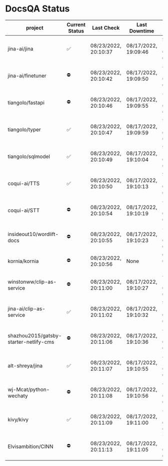 # DocsQA Status

|               project                |Current Status|     Last Check     |   Last Downtime    |             % Uptime              |
|--------------------------------------|--------------|--------------------|--------------------|-----------------------------------|
|jina-ai/jina                          |✅            |08/23/2022, 20:10:37|08/17/2022, 19:09:46|92.419 (since 08/15/2022, 07:09:42)|
|jina-ai/finetuner                     |⛔️           |08/23/2022, 20:10:42|08/17/2022, 19:09:50|84.688 (since 08/15/2022, 07:09:42)|
|tiangolo/fastapi                      |⛔️           |08/23/2022, 20:10:46|08/17/2022, 19:09:55|84.696 (since 08/15/2022, 07:09:42)|
|tiangolo/typer                        |✅            |08/23/2022, 20:10:47|08/17/2022, 19:09:59|92.442 (since 08/15/2022, 07:09:42)|
|tiangolo/sqlmodel                     |✅            |08/23/2022, 20:10:49|08/17/2022, 19:10:04|92.447 (since 08/15/2022, 07:09:42)|
|coqui-ai/TTS                          |✅            |08/23/2022, 20:10:50|08/17/2022, 19:10:13|92.440 (since 08/15/2022, 07:09:42)|
|coqui-ai/STT                          |⛔️           |08/23/2022, 20:10:54|08/17/2022, 19:10:19|84.696 (since 08/15/2022, 07:09:42)|
|insideout10/wordlift-docs             |⛔️           |08/23/2022, 20:10:55|08/17/2022, 19:10:23|32.823 (since 08/15/2022, 07:09:42)|
|kornia/kornia                         |⛔️           |08/23/2022, 20:10:56|None                |0.000 (since 08/23/2022, 16:11:04) |
|winstonww/clip-as-service             |⛔️           |08/23/2022, 20:11:00|08/17/2022, 19:10:27|84.699 (since 08/15/2022, 07:09:42)|
|jina-ai/clip-as-service               |✅            |08/23/2022, 20:11:02|08/17/2022, 19:10:32|92.455 (since 08/15/2022, 07:09:42)|
|shazhou2015/gatsby-starter-netlify-cms|⛔️           |08/23/2022, 20:11:06|08/17/2022, 19:10:36|84.700 (since 08/15/2022, 07:09:42)|
|alt-shreya/jina                       |✅            |08/23/2022, 20:11:07|08/17/2022, 19:10:55|82.421 (since 08/15/2022, 07:09:42)|
|wj-Mcat/python-wechaty                |⛔️           |08/23/2022, 20:11:08|08/17/2022, 19:10:56|44.034 (since 08/15/2022, 07:09:42)|
|kivy/kivy                             |✅            |08/23/2022, 20:11:09|08/17/2022, 19:11:00|82.426 (since 08/15/2022, 07:09:42)|
|Elvisambition/CINN                    |⛔️           |08/23/2022, 20:11:13|08/17/2022, 19:11:05|74.673 (since 08/15/2022, 07:09:42)|
